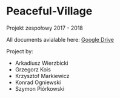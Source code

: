 # Peaceful-Village

Projekt zespołowy 2017 - 2018

All documents avialable here:
[Google Drive](https://drive.google.com/drive/folders/0B_rgvdJh_MaLajd2Z0xNUjdaazg)

Project by:
* Arkadiusz Wierzbicki
* Grzegorz Kois
* Krzysztof Markiewicz
* Konrad Ogniewski
* Szymon Piórkowski
